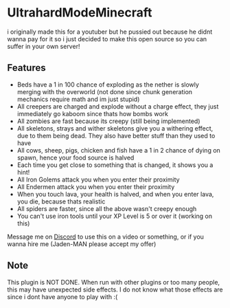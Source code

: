# UltrahardModeMinecraft
i originally made this for a youtuber but he pussied out because he didnt wanna pay for it so i just decided to make this open source so you can suffer in your own server!

## Features
 - Beds have a 1 in 100 chance of exploding as the nether is slowly merging with the overworld (not done since chunk generation mechanics require math and im just stupid)
 - All creepers are charged and explode without a charge effect, they just immediately go kaboom since thats how bombs work
 - All zombies are fast because its creepy (still being implemented)
 - All skeletons, strays and wither skeletons give you a withering effect, due to them being dead. They also have better stuff than they used to have
 - All cows, sheep, pigs, chicken and fish have a 1 in 2 chance of dying on spawn, hence your food source is halved
 - Each time you get close to something that is changed, it shows you a hint!
 - All Iron Golems attack you when you enter their proximity
 - All Endermen attack you when you enter their proximity
 - When you touch lava, your health is halved, and when you enter lava, you die, because thats realistic
 - All spiders are faster, since all the above wasn't creepy enough
 - You can't use iron tools until your XP Level is 5 or over it (working on this)

Message me on <a href="https://discord.com/users/587539085439008780">Discord</a> to use this on a video or something, or if you wanna hire me (Jaden-MAN please accept my offer)

## Note
This plugin is NOT DONE. When run with other plugins or too many people, this may have unexpected side effects. I do not know what those effects are since i dont have anyone to play with :(
